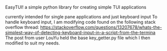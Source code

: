 EasyTUI!
a simple python library for creating simple TUI applications

currently intended for single pane applications and just keyboard input
To handle keyboard input, I am modifying code found on the following stack overflow thread:
https://stackoverflow.com/questions/13207678/whats-the-simplest-way-of-detecting-keyboard-input-in-a-script-from-the-termina
The post from user LouYu held the base key_getter.py file which I then modified to suit my needs.

